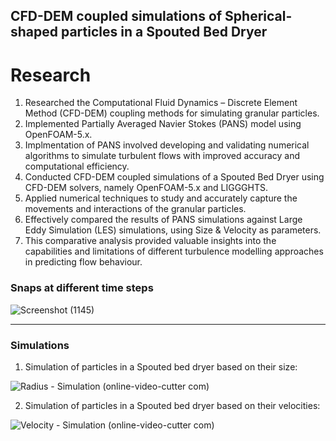 ## CFD-DEM coupled simulations of Spherical-shaped particles in a Spouted Bed Dryer

# Research
1. Researched the Computational Fluid Dynamics – Discrete Element Method (CFD-DEM) coupling methods for simulating granular particles.
2. Implemented Partially Averaged Navier Stokes (PANS) model using OpenFOAM-5.x.
3. Implmentation of PANS involved developing and validating numerical algorithms to simulate turbulent flows with improved accuracy and computational efficiency.
4. Conducted CFD-DEM coupled simulations of a Spouted Bed Dryer using CFD-DEM solvers, namely OpenFOAM-5.x and LIGGGHTS.
5. Applied numerical techniques to study and accurately capture the movements and interactions of the granular particles.
6. Effectively compared the results of PANS simulations against Large Eddy Simulation (LES) simulations, using Size & Velocity as parameters.
7. This comparative analysis provided valuable insights into the capabilities and limitations of different turbulence modelling approaches in predicting flow behaviour.

### Snaps at different time steps

![Screenshot (1145)](https://user-images.githubusercontent.com/68963724/119816714-a8f2e180-bf0a-11eb-907a-a75634791b21.png)

<hr>

### Simulations

1. Simulation of particles in a Spouted bed dryer based on their size:

![Radius - Simulation (online-video-cutter com)](https://user-images.githubusercontent.com/68963724/119815917-b5c30580-bf09-11eb-8212-fa6155eb0b21.gif)


2. Simulation of particles in a Spouted bed dryer based on their velocities:

![Velocity - Simulation (online-video-cutter com)](https://user-images.githubusercontent.com/68963724/119816001-cf644d00-bf09-11eb-93df-448774994911.gif)
